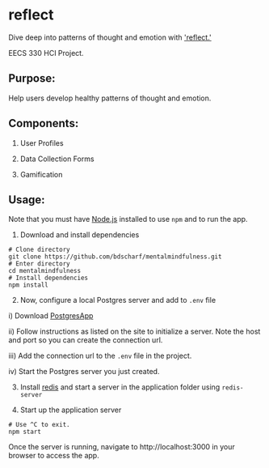 # reflect
Dive deep into patterns of thought and emotion with ['reflect.'](https://reflect365.herokuapp.com/)

EECS 330 HCI Project.

## Purpose:
Help users develop healthy patterns of thought and emotion.

## Components:
1) User Profiles

2) Data Collection Forms

3) Gamification

## Usage:
Note that you must have [Node.js](https://nodejs.org/en/) installed to use ```npm``` and to run the app.

1) Download and install dependencies

```
# Clone directory
git clone https://github.com/bdscharf/mentalmindfulness.git
# Enter directory
cd mentalmindfulness
# Install dependencies
npm install
```
2) Now, configure a local Postgres server and add to ```.env``` file

i) Download [PostgresApp](https://postgresapp.com/)

ii) Follow instructions as listed on the site to initialize a server. Note the host and port so you can create the connection url.

iii) Add the connection url to the ```.env``` file in the project.

iv) Start the Postgres server you just created.

3) Install [redis](https://redis.io/) and start a server in the application folder using ```redis-server```

4) Start up the application server

```
# Use ^C to exit.
npm start
```

Once the server is running, navigate to http://localhost:3000 in your browser to access the app.
